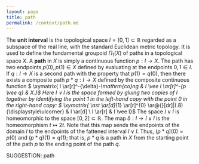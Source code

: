 ```yaml
---
layout: page
title: path
permalink: /context/path.md
---
```

The **unit interval** is the topological space $I = [0,1] \subset \mathbb{R}$ regarded as a subspace of the real line, with the standard Euclidean metric topology. It is used to define the fundamental groupoid $\Pi_1(X)$ of paths in a topological space $X$. A **path** in $X$ is simply a continuous function $p : I \to X$. The path has two endpoints $p(0), p(1)\in X$ defined by evaluating at the endpoints $0,1 \in I$. If $q : I \to X$ is a second path with the property that $p(1)=q(0)$, then there exists a composite path $p \ast q : I \to X$ defined by the composite continuous function
$ \xymatrix{ I \ar[r]^-{\delta}_-\mathrm{co}ng & I \vee I \ar[r]^-{p \vee q} & X.}$ Here $I \vee I$ is the space formed by gluing two copies of $I$ together by identifying the point $1$ in the left-hand copy with the point $0$ in the right-hand copy:
$ \xymatrix{ \ast \ar[d]_{1} \ar[r]^{0} \ar@{}[dr]|(.8){\displaystyle\ulcorner} & I \ar[d] \\ I \ar[r] & I \vee I}$
The space $I \vee I$ is homeomorphic to the space $[0,2] \subset \mathbb{R}$. The map $\delta : I \to I \vee I$ is the homeomorphism $t \mapsto 2t$. Note that this map sends the endpoints of the domain $I$ to the endpoints of the fattened interval $I \vee I$. Thus, $(p \ast q)(0) = p(0)$ and $(p \ast q)(1) = q(1)$; that is, $p \ast q$ is a path in $X$ from the starting point of the path $p$ to the ending point of the path $q$.

SUGGESTION: path
